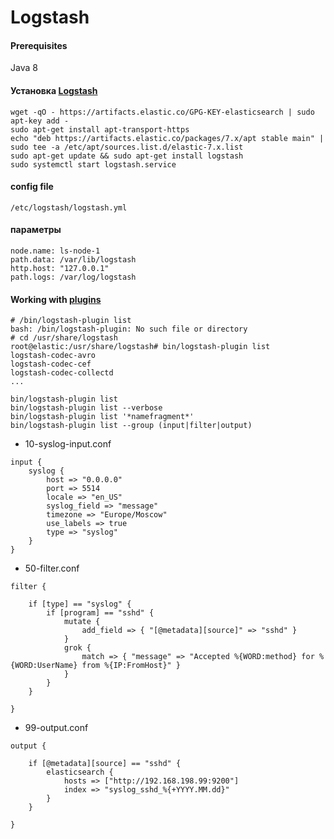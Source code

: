 # Logstash
#### Prerequisites
Java 8
#### Установка [Logstash](https://www.elastic.co/downloads/logstash-oss)
```
wget -qO - https://artifacts.elastic.co/GPG-KEY-elasticsearch | sudo apt-key add -
sudo apt-get install apt-transport-https
echo "deb https://artifacts.elastic.co/packages/7.x/apt stable main" | sudo tee -a /etc/apt/sources.list.d/elastic-7.x.list
sudo apt-get update && sudo apt-get install logstash
sudo systemctl start logstash.service
```
#### config file
```
/etc/logstash/logstash.yml
```
#### параметры
```
node.name: ls-node-1
path.data: /var/lib/logstash
http.host: "127.0.0.1"
path.logs: /var/log/logstash
```
#### Working with [plugins](https://www.elastic.co/guide/en/logstash/current/working-with-plugins.html)
```
# /bin/logstash-plugin list
bash: /bin/logstash-plugin: No such file or directory
# cd /usr/share/logstash
root@elastic:/usr/share/logstash# bin/logstash-plugin list
logstash-codec-avro
logstash-codec-cef
logstash-codec-collectd
...

bin/logstash-plugin list 
bin/logstash-plugin list --verbose 
bin/logstash-plugin list '*namefragment*' 
bin/logstash-plugin list --group (input|filter|output) 
```

* 10-syslog-input.conf
```
input {
    syslog {
        host => "0.0.0.0"
        port => 5514
        locale => "en_US"
        syslog_field => "message"
        timezone => "Europe/Moscow"
        use_labels => true
        type => "syslog"
    }
}
```
* 50-filter.conf
```
filter {

    if [type] == "syslog" {
        if [program] == "sshd" {
            mutate {
                add_field => { "[@metadata][source]" => "sshd" }
            }
            grok {
                match => { "message" => "Accepted %{WORD:method} for %{WORD:UserName} from %{IP:FromHost}" }
            }
        }
    }

}
```
* 99-output.conf
```
output {

    if [@metadata][source] == "sshd" {
        elasticsearch {
            hosts => ["http://192.168.198.99:9200"]
            index => "syslog_sshd_%{+YYYY.MM.dd}"
        }
    }

}
```
